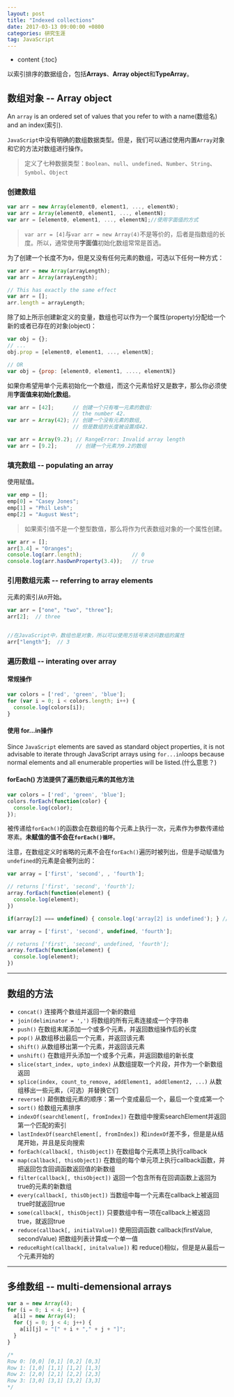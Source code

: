 ```yaml
---
layout: post
title: "Indexed collections"
date: 2017-03-13 09:00:00 +0800 
categories: 研究生涯
tag: JavaScript
---
```

* content
{:toc}


以索引排序的数据组合，包括**Arrays**、**Array object**和**TypeArray**。

<!-- more -->

## 数组对象 -- Array object

An `array` is an ordered set of values that you refer to with a name(数组名) and an index(索引).

`JavaScript`中没有明确的数组数据类型。但是，我们可以通过使用内置`Array`对象和它的方法对数组进行操作。

> 定义了七种数据类型：`Boolean`、`null`、`undefined`、`Number`、`String`、`Symbol`、`Object`

### 创建数组

```javascript
var arr = new Array(element0, element1, ..., elementN);
var arr = Array(element0, element1, ..., elementN);
var arr = [element0, element1, ..., elementN];//使用字面值的方式
```

> `var arr = [4]`与`var arr = new Array(4)`不是等价的，后者是指数组的长度。所以，通常使用**字面值**初始化数组常常是首选。

为了创建一个长度不为`0`，但是又没有任何元素的数组，可选以下任何一种方式：

```javascript
var arr = new Array(arrayLength);
var arr = Array(arrayLength);

// This has exactly the same effect
var arr = [];
arr.length = arrayLength;
```

除了如上所示创建新定义的变量，数组也可以作为一个属性(property)分配给一个新的或者已存在的对象(object)：

```javascript
var obj = {};
// ...
obj.prop = [element0, element1, ..., elementN];

// OR
var obj = {prop: [element0, element1, ...., elementN]}
```

如果你希望用单个元素初始化一个数组，而这个元素恰好又是数字，那么你必须使用**字面值来初始化数组**。

```javascript
var arr = [42];      // 创建一个只有唯一元素的数组:
                     // the number 42.
var arr = Array(42); // 创建一个没有元素的数组,
                     // 但是数组的长度被设置成42.

var arr = Array(9.2); // RangeError: Invalid array length
var arr = [9.2];      // 创建一个元素为9.2的数组
```

### 填充数组 -- populating an array

使用赋值。

```javascript
var emp = [];
emp[0] = "Casey Jones";
emp[1] = "Phil Lesh";
emp[2] = "August West";
```

> 如果索引值不是一个整型数值，那么将作为代表数组对象的一个属性创建。

```javascript
var arr = [];
arr[3.4] = "Oranges";
console.log(arr.length);                // 0
console.log(arr.hasOwnProperty(3.4));   // true
```

### 引用数组元素 -- referring to array elements

元素的索引从`0`开始。

```javascript
var arr = ["one", "two", "three"];
arr[2];  // three


//在JavaScript中，数组也是对象，所以可以使用方括号来访问数组的属性
arr["length"];  // 3
```

### 遍历数组 -- interating over array

#### 常规操作

```javascript
var colors = ['red', 'green', 'blue'];
for (var i = 0; i < colors.length; i++) {
  console.log(colors[i]);
}
```

#### 使用 for...in操作

Since `JavaScript` elements are saved as standard object properties, it is not advisable to iterate through JavaScript arrays using `for...in`loops because normal elements and all enumerable properties will be listed.(什么意思？)

#### forEach() 方法提供了遍历数组元素的其他方法

```javascript
var colors = ['red', 'green', 'blue'];
colors.forEach(function(color) {
  console.log(color);
});
```

被传递给`forEach()`的函数会在数组的每个元素上执行一次，元素作为参数传递给寒素。**未赋值的值不会在`forEach()循环`**。

注意，在数组定义时省略的元素不会在`forEach()`遍历时被列出，但是手动赋值为`undefined`的元素是会被列出的：

```javascript
var array = ['first', 'second', , 'fourth'];

// returns ['first', 'second', 'fourth'];
array.forEach(function(element) {
  console.log(element);
})

if(array[2] === undefined) { console.log('array[2] is undefined'); } // true

var array = ['first', 'second', undefined, 'fourth'];

// returns ['first', 'second', undefined, 'fourth'];
array.forEach(function(element) {
  console.log(element);
})
```

---

## 数组的方法

+ `concat()` 连接两个数组并返回一个新的数组
+ `join(deliminator = ',')` 将数组的所有元素连接成一个字符串
+ `push()` 在数组末尾添加一个或多个元素，并返回数组操作后的长度
+ `pop()` 从数组移出最后一个元素，并返回该元素
+ `shift()` 从数组移出第一个元素，并返回该元素
+ `unshift()` 在数组开头添加一个或多个元素，并返回数组的新长度
+ `slice(start_index, upto_index)` 从数组提取一个片段，并作为一个新数组返回
+ `splice(index, count_to_remove, addElement1, addElement2, ...)` 从数组移出一些元素，（可选）并替换它们
+ `reverse()` 颠倒数组元素的顺序：第一个变成最后一个，最后一个变成第一个
+ `sort()` 给数组元素排序
+ `indexOf(searchElement[, fromIndex])` 在数组中搜索searchElement并返回第一个匹配的索引
+ `lastIndexOf(searchElement[, fromIndex])` 和`indexOf`差不多，但是是从结尾开始，并且是反向搜索
+ `forEach(callback[, thisObject])` 在数组每个元素项上执行callback
+ `map(callback[, thisObject])` 在数组的每个单元项上执行callback函数，并把返回包含回调函数返回值的新数组
+ `filter(callback[, thisObject])` 返回一个包含所有在回调函数上返回为true的元素的新数组
+ `every(callback[, thisObject])` 当数组中每一个元素在callback上被返回true时就返回true
+ `some(callback[, thisObject])` 只要数组中有一项在callback上被返回true，就返回true
+ `reduce(callback[, initialValue])` 使用回调函数 callback(firstValue, secondValue) 把数组列表计算成一个单一值
+ `reduceRight(callback[, initalvalue])` 和 reduce()相似，但是是从最后一个元素开始的


---

## 多维数组 -- multi-demensional arrays

```javascript
var a = new Array(4);
for (i = 0; i < 4; i++) {
  a[i] = new Array(4);
  for (j = 0; j < 4; j++) {
    a[i][j] = "[" + i + "," + j + "]";
  }
}

/*
Row 0: [0,0] [0,1] [0,2] [0,3]
Row 1: [1,0] [1,1] [1,2] [1,3]
Row 2: [2,0] [2,1] [2,2] [2,3]
Row 3: [3,0] [3,1] [3,2] [3,3]
*/
```
